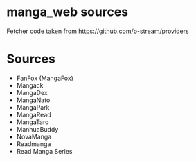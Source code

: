 # manga_web sources
Fetcher code taken from https://github.com/p-stream/providers

# Sources
- FanFox (MangaFox)
- Mangack
- MangaDex
- MangaNato
- MangaPark
- MangaRead
- MangaTaro
- ManhuaBuddy
- NovaManga
- Readmanga
- Read Manga Series